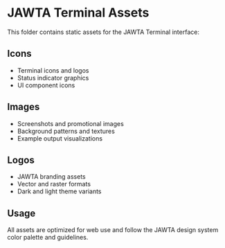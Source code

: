 # JAWTA Terminal Assets

This folder contains static assets for the JAWTA Terminal interface:

## Icons
- Terminal icons and logos
- Status indicator graphics
- UI component icons

## Images
- Screenshots and promotional images
- Background patterns and textures
- Example output visualizations

## Logos
- JAWTA branding assets
- Vector and raster formats
- Dark and light theme variants

## Usage
All assets are optimized for web use and follow the JAWTA design system color palette and guidelines.

